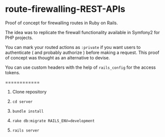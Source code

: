 route-firewalling-REST-APIs
============

Proof of concept for firewalling routes in Ruby on Rails.

The idea was to replicate the firewall functionality available in Symfony2 for PHP projects.

You can mark your routed actions as `:private` if you want users to authenticate ( and probably authorize ) before making a request. This proof of concept was thought as an alternative to devise.

You can use custom headers with the help of `rails_config` for the access tokens.

============

1. Clone repository

2. `cd server`

3. `bundle install`

4. `rake db:migrate RAILS_ENV=development`

5. `rails server`